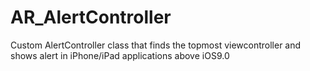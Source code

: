 # AR_AlertController
Custom AlertController class that finds the topmost viewcontroller and shows alert in iPhone/iPad applications above iOS9.0
